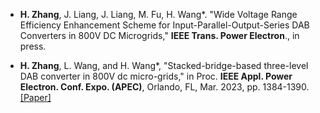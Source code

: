 - <strong>H. Zhang</strong>, J. Liang, J. Liang, M. Fu, H. Wang*. "Wide Voltage Range Efficiency Enhancement Scheme for Input-Parallel-Output-Series DAB Converters in 800V DC Microgrids," <strong>IEEE Trans. Power Electron</strong>., in press.

- <strong>H. Zhang</strong>, L. Wang, and H. Wang*, "Stacked-bridge-based three-level DAB converter in 800V dc micro-grids," in Proc. <strong>IEEE Appl. Power Electron. Conf. Expo. (APEC)</strong>, Orlando, FL, Mar. 2023, pp. 1384-1390. [[Paper]](https://ieeexplore.ieee.org/document/10131446)
